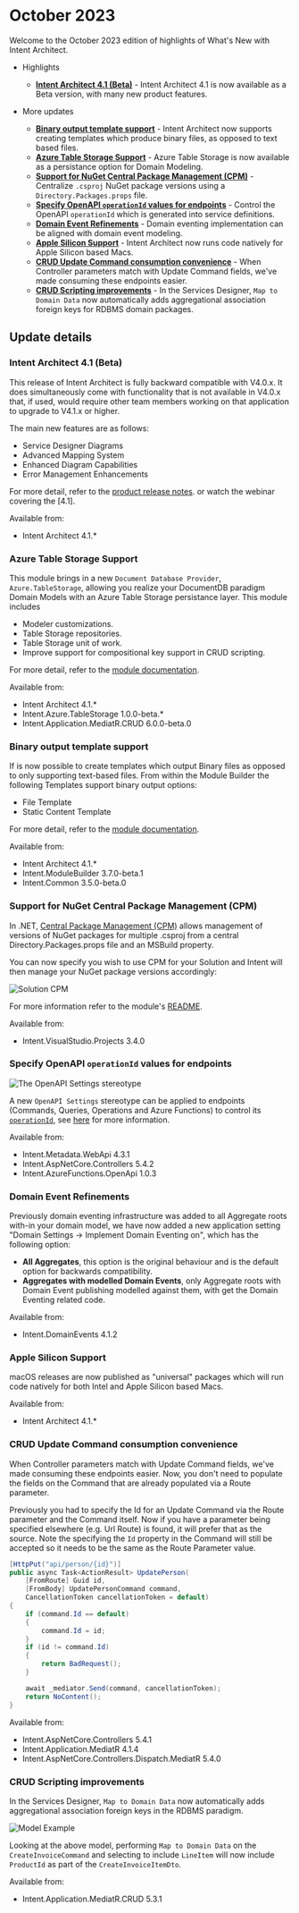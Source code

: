 # October 2023

Welcome to the October 2023 edition of highlights of What's New with Intent Architect.

- Highlights
  - **[Intent Architect 4.1 (Beta)](#binary-output-template-support)** - Intent Architect 4.1 is now available as a Beta version, with many new product features.

- More updates
  - **[Binary output template support](#binary-output-template-support)** - Intent Architect now supports creating templates which produce binary files, as opposed to text based files.
  - **[Azure Table Storage Support](#azure-table-storage-support)** - Azure Table Storage is now available as a persistance option for Domain Modeling.
  - **[Support for NuGet Central Package Management (CPM)](#support-for-nuget-central-package-management-cpm)** - Centralize `.csproj` NuGet package versions using a `Directory.Packages.props` file.
  - **[Specify OpenAPI `operationId` values for endpoints](#specify-openapi-operationid-values-for-endpoints)** - Control the OpenAPI `operationId` which is generated into service definitions.
  - **[Domain Event Refinements](#domain-event-refinements)** - Domain eventing implementation can be aligned with domain event modeling.
  - **[Apple Silicon Support](#apple-silicon-support)** - Intent Architect now runs code natively for Apple Silicon based Macs.
  - **[CRUD Update Command consumption convenience](#crud-update-command-consumption-convenience)** - When Controller parameters match with Update Command fields, we've made consuming these endpoints easier.
  - **[CRUD Scripting improvements](#crud-scripting-improvements)** - In the Services Designer, `Map to Domain Data` now automatically adds aggregational association foreign keys for RDBMS domain packages.

## Update details

### Intent Architect 4.1 (Beta)

This release of Intent Architect is fully backward compatible with V4.0.x. It does simultaneously come with functionality that is not available in V4.0.x that, if used, would require other team members working on that application to upgrade to V4.1.x or higher.

The main new features are as follows:

- Service Designer Diagrams
- Advanced Mapping System
- Enhanced Diagram Capabilities
- Error Management Enhancements

For more detail, refer to the [product release notes](xref:release-notes.intent-architect-v4.1).
or watch the webinar covering the [4.1].

Available from:

- Intent Architect 4.1.*

### Azure Table Storage Support

This module brings in a new `Document Database Provider`, `Azure.TableStorage`, allowing you realize your DocumentDB paradigm Domain Models with an Azure Table Storage persistance layer. This module includes

- Modeler customizations.
- Table Storage repositories.
- Table Storage unit of work.
- Improve support for compositional key support in CRUD scripting.

For more detail, refer to the [module documentation](https://github.com/IntentArchitect/Intent.Modules.NET/blob/development/Modules/Intent.Modules.Azure.TableStorage/README.md).

Available from:

- Intent Architect 4.1.*
- Intent.Azure.TableStorage 1.0.0-beta.*
- Intent.Application.MediatR.CRUD 6.0.0-beta.0

### Binary output template support

If is now possible to create templates which output Binary files as opposed to only supporting text-based files. From within the Module Builder the following Templates support binary output options:

- File Template
- Static Content Template

For more detail, refer to the [module documentation](https://github.com/IntentArchitect/Intent.Modules/blob/release/4.1.x/Modules/Intent.Modules.ModuleBuilder/README.md).

Available from:

- Intent Architect 4.1.*
- Intent.ModuleBuilder 3.7.0-beta.1
- Intent.Common 3.5.0-beta.0

### Support for NuGet Central Package Management (CPM)

In .NET, [Central Package Management (CPM)](https://learn.microsoft.com/nuget/consume-packages/central-package-management) allows management of versions of NuGet packages for multiple .csproj from a central Directory.Packages.props file and an MSBuild property.

You can now specify you wish to use CPM for your Solution and Intent will then manage your NuGet package versions accordingly:

![Solution CPM](images/cpm-for-solution.png)

For more information refer to the module's [README](https://github.com/IntentArchitect/Intent.Modules.NET/blob/development/Modules/Intent.Modules.VisualStudio.Projects/README.md#central-package-management).

Available from:

- Intent.VisualStudio.Projects 3.4.0

### Specify OpenAPI `operationId` values for endpoints

![The OpenAPI Settings stereotype](images/open-api-settings-stereotype.png)

A new `OpenAPI Settings` stereotype can be applied to endpoints (Commands, Queries, Operations and Azure Functions) to control its [`operationId`](https://swagger.io/docs/specification/paths-and-operations/), see [here](https://github.com/IntentArchitect/Intent.Modules/blob/development/Modules/Intent.Modules.Metadata.WebApi/README.md) for more information.

Available from:

- Intent.Metadata.WebApi 4.3.1
- Intent.AspNetCore.Controllers 5.4.2
- Intent.AzureFunctions.OpenApi 1.0.3

### Domain Event Refinements

Previously domain eventing infrastructure was added to all Aggregate roots with-in your domain model, we have now added a new application setting "Domain Settings -> Implement Domain Eventing on", which has the following option:

- **All Aggregates**, this option is the original behaviour and is the default option for backwards compatibility.
- **Aggregates with modelled Domain Events**, only Aggregate roots with Domain Event publishing modelled against them, with get the Domain Eventing related code.

Available from:

- Intent.DomainEvents 4.1.2

### Apple Silicon Support

macOS releases are now published as "universal" packages which will run code natively for both Intel and Apple Silicon based Macs.

Available from:

- Intent Architect 4.1.*

### CRUD Update Command consumption convenience

When Controller parameters match with Update Command fields, we've made consuming these endpoints easier. Now, you don't need to populate the fields on the Command that are already populated via a Route parameter.

Previously you had to specify the Id for an Update Command via the Route parameter and the Command itself. Now if you have a parameter being specified elsewhere (e.g. Url Route) is found, it will prefer that as the source. Note the specifying the `Id` property in the Command will still be accepted so it needs to be the same as the Route Parameter value.

```csharp
[HttpPut("api/person/{id}")]
public async Task<ActionResult> UpdatePerson(
    [FromRoute] Guid id,
    [FromBody] UpdatePersonCommand command,
    CancellationToken cancellationToken = default)
{
    if (command.Id == default)
    {
        command.Id = id;
    }
    if (id != command.Id)
    {
        return BadRequest();
    }

    await _mediator.Send(command, cancellationToken);
    return NoContent();
}
```

Available from:

- Intent.AspNetCore.Controllers 5.4.1
- Intent.Application.MediatR 4.1.4
- Intent.AspNetCore.Controllers.Dispatch.MediatR 5.4.0

### CRUD Scripting improvements

In the Services Designer, `Map to Domain Data` now automatically adds aggregational association foreign keys in the RDBMS paradigm.

![Model Example](images/crud-script-improvements.png)

Looking at the above model, performing `Map to Domain Data` on the `CreateInvoiceCommand` and selecting to include `LineItem` will now include `ProductId` as part of the `CreateInvoiceItemDto`.

Available from:

- Intent.Application.MediatR.CRUD 5.3.1
